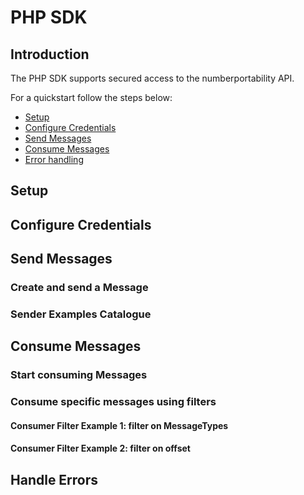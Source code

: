 # PHP SDK
## Introduction
The PHP SDK supports secured access to the numberportability API.

For a quickstart follow the steps below:
* [Setup](#setup)
* [Configure Credentials](#cred)
* [Send Messages](#sendm)
* [Consume Messages](#consumption)
* [Error handling](#errorhandling)

## <a name="setup"></a>Setup

## <a name="cred"></a>Configure Credentials

## <a name="sendm"></a>Send Messages

### <a name="senderex"></a>Create and send a Message

### <a name="senderexcat"></a>Sender Examples Catalogue

## <a name="consumption"></a>Consume Messages

### <a name="consumer"></a>Start consuming Messages 

### <a name="filter"></a>Consume specific messages using filters

#### <a name="ex1"></a>Consumer Filter Example 1: filter on MessageTypes

#### <a name="ex2"></a>Consumer Filter Example 2: filter on offset

## <a name="errorhandling"></a>Handle Errors


